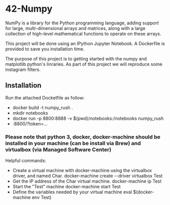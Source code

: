 # 42-Numpy

NumPy is a library for the Python programming language, adding support for large, multi-dimensional arrays and matrices, along with a large collection of high-level mathematical functions to operate on these arrays.

This project will be done using an IPython Jupyter Notebook. A Dockerfile is provided to save you installation time. 

The purpose of this project is to getting started with the numpy and matplotlib python's linraries. As part of this project we will reproduce some instagram filters.


## Installation

Run the attached Docketfile as follow:
* docker build -t numpy_rush .
* mkdir notebooks
* docker run -p 8800:8888 -v $(pwd)/notebooks:/notebooks numpy_rush
* <docker-host-ip>:8800/?token=...
 
### Please note that python 3, docker, docker-machine should be installed in your machine (can be install via Brew) and virtualbox (via Managed Software Center)

Helpful commands:
* Create a virtual machine with docker-machine using the virtualbox driver, and named Char.
  docker-machine create --driver virtualbox Test
* Get the IP address of the Char virtual machine.
  docker-machine ip Test
* Start the "Test" machine
  docker-machine start Test
* Define the variables needed by your virtual machine 
  eval $(docker-machine env Test)
